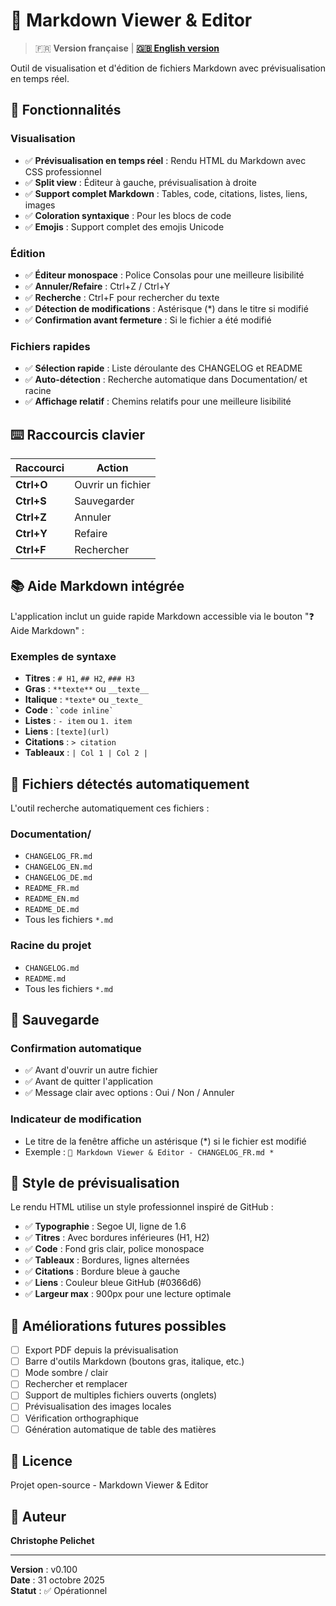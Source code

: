 # 📝 Markdown Viewer & Editor

> 🇫🇷 **Version française** | **[🇬🇧 English version](Documentation/README_EN.md)**

Outil de visualisation et d'édition de fichiers Markdown avec prévisualisation en temps réel.

## 🎯 Fonctionnalités

### Visualisation
- ✅ **Prévisualisation en temps réel** : Rendu HTML du Markdown avec CSS professionnel
- ✅ **Split view** : Éditeur à gauche, prévisualisation à droite
- ✅ **Support complet Markdown** : Tables, code, citations, listes, liens, images
- ✅ **Coloration syntaxique** : Pour les blocs de code
- ✅ **Emojis** : Support complet des emojis Unicode

### Édition
- ✅ **Éditeur monospace** : Police Consolas pour une meilleure lisibilité
- ✅ **Annuler/Refaire** : Ctrl+Z / Ctrl+Y
- ✅ **Recherche** : Ctrl+F pour rechercher du texte
- ✅ **Détection de modifications** : Astérisque (*) dans le titre si modifié
- ✅ **Confirmation avant fermeture** : Si le fichier a été modifié

### Fichiers rapides
- ✅ **Sélection rapide** : Liste déroulante des CHANGELOG et README
- ✅ **Auto-détection** : Recherche automatique dans Documentation/ et racine
- ✅ **Affichage relatif** : Chemins relatifs pour une meilleure lisibilité



## ⌨️ Raccourcis clavier

| Raccourci | Action |
|-----------|--------|
| **Ctrl+O** | Ouvrir un fichier |
| **Ctrl+S** | Sauvegarder |
| **Ctrl+Z** | Annuler |
| **Ctrl+Y** | Refaire |
| **Ctrl+F** | Rechercher |

## 📚 Aide Markdown intégrée

L'application inclut un guide rapide Markdown accessible via le bouton "❓ Aide Markdown" :

### Exemples de syntaxe
- **Titres** : `# H1`, `## H2`, `### H3`
- **Gras** : `**texte**` ou `__texte__`
- **Italique** : `*texte*` ou `_texte_`
- **Code** : `` `code inline` ``
- **Listes** : `- item` ou `1. item`
- **Liens** : `[texte](url)`
- **Citations** : `> citation`
- **Tableaux** : `| Col 1 | Col 2 |`


## 📁 Fichiers détectés automatiquement

L'outil recherche automatiquement ces fichiers :

### Documentation/
- `CHANGELOG_FR.md`
- `CHANGELOG_EN.md`
- `CHANGELOG_DE.md`
- `README_FR.md`
- `README_EN.md`
- `README_DE.md`
- Tous les fichiers `*.md`

### Racine du projet
- `CHANGELOG.md`
- `README.md`
- Tous les fichiers `*.md`

## 💾 Sauvegarde

### Confirmation automatique
- ✅ Avant d'ouvrir un autre fichier
- ✅ Avant de quitter l'application
- ✅ Message clair avec options : Oui / Non / Annuler

### Indicateur de modification
- Le titre de la fenêtre affiche un astérisque (*) si le fichier est modifié
- Exemple : `📝 Markdown Viewer & Editor - CHANGELOG_FR.md *`

## 🎨 Style de prévisualisation

Le rendu HTML utilise un style professionnel inspiré de GitHub :

- ✅ **Typographie** : Segoe UI, ligne de 1.6
- ✅ **Titres** : Avec bordures inférieures (H1, H2)
- ✅ **Code** : Fond gris clair, police monospace
- ✅ **Tableaux** : Bordures, lignes alternées
- ✅ **Citations** : Bordure bleue à gauche
- ✅ **Liens** : Couleur bleue GitHub (#0366d6)
- ✅ **Largeur max** : 900px pour une lecture optimale

## 🔮 Améliorations futures possibles

- [ ] Export PDF depuis la prévisualisation
- [ ] Barre d'outils Markdown (boutons gras, italique, etc.)
- [ ] Mode sombre / clair
- [ ] Rechercher et remplacer
- [ ] Support de multiples fichiers ouverts (onglets)
- [ ] Prévisualisation des images locales
- [ ] Vérification orthographique
- [ ] Génération automatique de table des matières

## 📄 Licence

Projet open-source - Markdown Viewer & Editor

## 👤 Auteur

**Christophe Pelichet**

---

**Version** : v0.100  
**Date** : 31 octobre 2025  
**Statut** : ✅ Opérationnel
